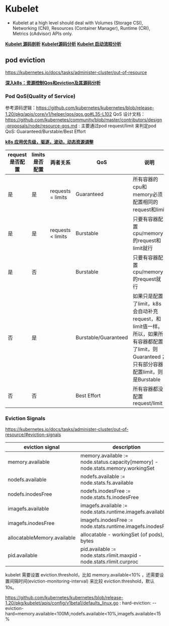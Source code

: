 

# Kubelet
* Kubelet at a high level should deal with Volumes (Storage CSI), Networking (CNI), Resources (Container Manager), 
Runtime (CRI), Metrics (cAdvisor) APIs only.





**[Kubelet 源码剖析](https://www.infoq.cn/article/YHI2wUZWYmjmtCVNWVUc)**
**[Kubelet源码分析](https://xigang.github.io/2018/05/05/kubelet/)**
**[Kubelet 启动流程分析](https://mp.weixin.qq.com/s/hrE3onW_cbAQLz-UzeSyWA)**


## pod eviction
https://kubernetes.io/docs/tasks/administer-cluster/out-of-resource

**[深入k8s：资源控制Qos和eviction及其源码分析](https://www.cnblogs.com/luozhiyun/p/13583772.html)**

### Pod QoS(Quality of Service)
参考源码逻辑：https://github.com/kubernetes/kubernetes/blob/release-1.20/pkg/apis/core/v1/helper/qos/qos.go#L35-L102
QoS 设计文档：https://github.com/kubernetes/community/blob/master/contributors/design-proposals/node/resource-qos.md :
主要通过pod request/limit 来判定pod QoS: Guaranteed/Burstable/Best Effort


**[k8s 应用优先级，驱逐，波动，动态资源调整](https://my.oschina.net/u/4330952/blog/3371457)**

| request 是否配置 | limits 是否配置 | 两者关系            | QoS    | 说明              |
|    ---          | ---            | ---                | ---    | ---              |
| 是  | 是  |  requests = limits  | Guaranteed | 所有容器的cpu和memory必须配置相同的request和limit |
| 是  | 是  |  requests < limits  | Burstable | 只要有容器配置cpu/memory的request和limit就行 |
| 是  | 否  |                     | Burstable | 只要有容器配置cpu/memory的request就行 |
| 否  | 是  |   | Burstable/Guaranteed | 如果只是配置了limit，k8s会自动补充request，和limit值一样。所以，如果所有容器都配置了limit，则Guaranteed；只有部分容器配置limit，则是Burstable|
| 否 | 否 |  | Best Effort |  所有容器都没配置request/limit | 




### Eviction Signals
https://kubernetes.io/docs/tasks/administer-cluster/out-of-resource/#eviction-signals

| eviction signal | description  |
|    ---          | ---            |
| memory.available | memory.available := node.status.capacity[memory] - node.stats.memory.workingSet |
| nodefs.available | nodefs.available := node.stats.fs.available |
| nodefs.inodesFree | nodefs.inodesFree := node.stats.fs.inodesFree |
| imagefs.available | imagefs.available := node.stats.runtime.imagefs.available |
| imagefs.inodesFree | imagefs.inodesFree := node.stats.runtime.imagefs.inodesFree |
| allocatableMemory.available | allocatable - workingSet (of pods), in bytes |
| pid.available | pid.available := node.stats.rlimit.maxpid - node.stats.rlimit.curproc |

kubelet 需要设置 eviction.threshold，比如 memory.available<10% ，还需要设置间隔时间(eviction-monitoring-interval)
来比较 eviction.threshold，默认10s。

https://github.com/kubernetes/kubernetes/blob/release-1.20/pkg/kubelet/apis/config/v1beta1/defaults_linux.go :
hard-eviction: --eviction-hard=memory.available<100Mi,nodefs.available<10%,imagefs.available<15%



